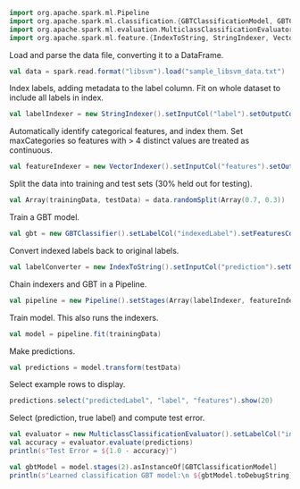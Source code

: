 ``` scala
import org.apache.spark.ml.Pipeline
import org.apache.spark.ml.classification.{GBTClassificationModel, GBTClassifier}
import org.apache.spark.ml.evaluation.MulticlassClassificationEvaluator
import org.apache.spark.ml.feature.{IndexToString, StringIndexer, VectorIndexer}
```

Load and parse the data file, converting it to a DataFrame.
``` scala
val data = spark.read.format("libsvm").load("sample_libsvm_data.txt")
```

Index labels, adding metadata to the label column.
Fit on whole dataset to include all labels in index.
``` scala
val labelIndexer = new StringIndexer().setInputCol("label").setOutputCol("indexedLabel").fit(data)
``` 


Automatically identify categorical features, and index them.
Set maxCategories so features with > 4 distinct values are treated as continuous.
``` scala
val featureIndexer = new VectorIndexer().setInputCol("features").setOutputCol("indexedFeatures").setMaxCategories(4).fit(data)
```

Split the data into training and test sets (30% held out for testing).
``` scala
val Array(trainingData, testData) = data.randomSplit(Array(0.7, 0.3))
```

Train a GBT model.
``` scala
val gbt = new GBTClassifier().setLabelCol("indexedLabel").setFeaturesCol("indexedFeatures").setMaxIter(10).setFeatureSubsetStrategy("auto")
```

Convert indexed labels back to original labels.
``` scala
val labelConverter = new IndexToString().setInputCol("prediction").setOutputCol("predictedLabel").setLabels(labelIndexer.labels)
```

Chain indexers and GBT in a Pipeline.
``` scala
val pipeline = new Pipeline().setStages(Array(labelIndexer, featureIndexer, gbt, labelConverter))
```

Train model. This also runs the indexers.
``` scala
val model = pipeline.fit(trainingData)
```

Make predictions.
``` scala
val predictions = model.transform(testData)
```

Select example rows to display.
``` scala
predictions.select("predictedLabel", "label", "features").show(20)
```

Select (prediction, true label) and compute test error.
``` scala
val evaluator = new MulticlassClassificationEvaluator().setLabelCol("indexedLabel").setPredictionCol("prediction").setMetricName("accuracy")
val accuracy = evaluator.evaluate(predictions)
println(s"Test Error = ${1.0 - accuracy}")
```
``` scala
val gbtModel = model.stages(2).asInstanceOf[GBTClassificationModel]
println(s"Learned classification GBT model:\n ${gbtModel.toDebugString}")
```
